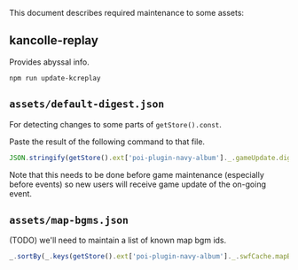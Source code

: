 This document describes required maintenance to some assets:

## kancolle-replay

Provides abyssal info.

```shell
npm run update-kcreplay
```

## `assets/default-digest.json`

For detecting changes to some parts of `getStore().const`.

Paste the result of the following command to that file.

```javascript
JSON.stringify(getStore().ext['poi-plugin-navy-album']._.gameUpdate.digest)
```

Note that this needs to be done before game maintenance (especially before events)
so new users will receive game update of the on-going event.

## `assets/map-bgms.json`

(TODO) we'll need to maintain a list of known map bgm ids.

```javascript
_.sortBy(_.keys(getStore().ext['poi-plugin-navy-album']._.swfCache.mapBgm).map(Number), x => x)
```
